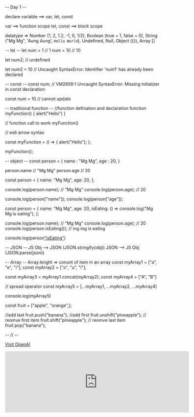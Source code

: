 -- Day 1 --

declare variable ==> var, let, const

var ==> function scope
let, const ==> block scope

datatype =>
Number (1, 2, 1.2, -1, 0, 1/2),
Boolean (true = 1, false = 0),
String ("Mg Mg", 'Aung Aung', `Hello World`),
Undefined, Null,
Object ({}),
Array []

-- let --
let num = 1 // 1
num = 10 // 10

let num2; // undefined

let num2 = 10 // Uncaught SyntaxError: Identifier 'num1' has already been declared

-- const --
const num;
// VM2659:1 Uncaught SyntaxError: Missing initializer in const declaration

const num = 10 // cannot update

-- traditional function --
//function defination and declaration
function myFunction() {
alert("Hello")
}

// function call to work
myFunction()

// es6 arrow syntax

const myFunction = () => {
alert("Hello");
};

myFunction();

-- object --
const person = {
name : "Mg Mg",
age : 20,
}

person.name // "Mg Mg"
person.age // 20

const person = {
name: "Mg Mg",
age: 20,
};

console.log(person.name); // "Mg Mg"
console.log(person.age); // 20

console.log(person["name"]);
console.log(person["age"]);

const person = {
name: "Mg Mg",
age: 20,
isEating: () => console.log("Mg Mg is eating"),
};

console.log(person.name); // "Mg Mg"
console.log(person.age); // 20
console.log(person.isEating()); // mg mg is eating

console.log(person["isEating"]())

-- JSON --
JS Obj --> JSON (JSON.stringify(obj))
JSON --> JS Obj (JSON.parse(json))

-- Array --
Array.lenght => conunt of item in an array
const myArray1 = ["a", "e", "i"];
const myArray2 = ["o", "u", "i"];

const myArray3 = myArray1.concat(myArray2);
const myArray4 = ["A", "B"]

// spread operator
const myArray5 = [...myArray1, ...myArray2, ...myArray4]

console.log(myArray5)

const fruit = ["apple", "orange",];

//add last
fruit.push("banana");
//add first
fruit.unshift("pineapple");
// reomve first item
fruit.shift("pineapple");
// reomve last item
fruit.pop("banana");

-- // --

[Visit OpenAI](https://openai.com)


<iframe src="https://iframe.ly/api/oembed?url=https://appwrite.io/docs/quick-starts/nextjs" width="600" height="200" style="border:none;"></iframe>

<RichPreview 
  title="Appwrite Next.js Quick Start Guide" 
  description="Step-by-step tutorial for integrating Appwrite with a Next.js project. Learn how to set up authentication, databases, and more." 
  url="https://appwrite.io/docs/quick-starts/nextjs" 
  image="https://appwrite.io/images/github.png" 
/>



